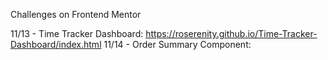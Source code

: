Challenges on Frontend Mentor

11/13 - Time Tracker Dashboard: https://roserenity.github.io/Time-Tracker-Dashboard/index.html
11/14 - Order Summary Component:
